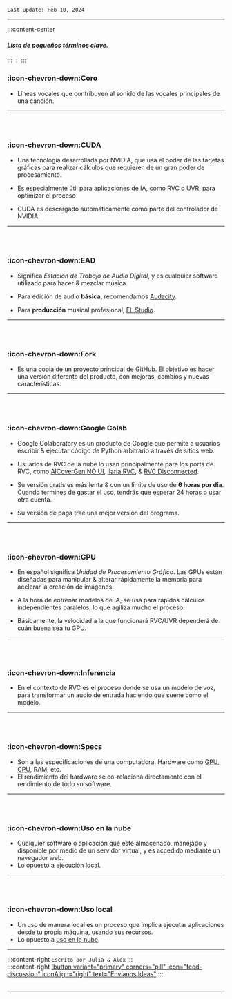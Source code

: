 ``Last update: Feb 10, 2024``
***
:::content-center

#### *Lista de pequeños términos clave.*         
:::
‎
:   ‎
:::
### :icon-chevron-down:Coro
- Líneas vocales que contribuyen al sonido de las vocales principales de una canción. 
         
***
###### ‎       
### :icon-chevron-down:CUDA
- Una tecnología desarrollada por NVIDIA, que usa el poder de las tarjetas gráficas para realizar cálculos que requieren de un gran poder de procesamiento.       

- Es especialmente útil para aplicaciones de IA, como RVC o UVR, para optimizar el proceso

- CUDA es descargado automáticamente como parte del controlador de NVIDIA.           
***
###### ‎       
### :icon-chevron-down:EAD
- Significa *Estación de Trabajo de Audio Digital*, y es cualquier software utilizado para hacer & mezclar música.    

- Para edición de audio **básica**, recomendamos [<u>Audacity</u>](https://www.audacityteam.org/).     
- Para **producción** musical profesional, [<u>FL Studio</u>](https://www.image-line.com/fl-studio-download/).        
***
###### ‎       
### :icon-chevron-down:Fork
- Es una copia de un proyecto principal de GitHub. El objetivo es hacer una versión diferente del producto, con mejoras, cambios y nuevas características.       
***
###### ‎
### :icon-chevron-down:Google Colab
- Google Colaboratory es un producto de Google que permite a usuarios escribir & ejecutar código de Python arbitrario a través de sitios web.     

- Usuarios de RVC de la nube lo usan principalmente para los ports de RVC, como [<u>AICoverGen NO UI</u>](http://localhost:5000/rvc/en-la-nube/inferencia/aicovergen-no-ui/), [<u>Ilaria RVC</u>](http://localhost:5000/rvc/en-la-nube/inferencia/ilaria-rvc/), & [<u>RVC Disconnected</u>](http://localhost:5000/rvc/en-la-nube/entrenar/rvc-disconnected/).    

- Su versión gratis es más lenta & con un límite de uso de **6 horas por día**. Cuando termines de gastar el uso, tendrás que esperar 24 horas o usar otra cuenta.

- Su versión de paga trae una mejor versión del programa.
***
###### ‎       
### :icon-chevron-down:GPU
-  En español significa *Unidad de Procesamiento Gráfico*. Las GPUs están diseñadas para manipular & alterar rápidamente la memoria para acelerar la creación de imágenes.

- A la hora de entrenar modelos de IA, se usa para rápidos cálculos independientes paralelos, lo que agiliza mucho el proceso.

- Básicamente, la velocidad a la que funcionará RVC/UVR dependerá de cuán buena sea tu GPU.
***
###### ‎       
### :icon-chevron-down:Inferencia
- En el contexto de RVC es el proceso donde se usa un modelo de voz, para transformar un audio de entrada haciendo que suene como el modelo.       
***
###### ‎       
### :icon-chevron-down:Specs
- Son a las especificaciones de una computadora. Hardware como [<u>GPU</u>](http://localhost:5000/otro/glosario/#gpu), [<u>CPU</u>](http://localhost:5000/otro/glosario/#cpu), RAM, etc.     
- El rendimiento del hardware se co-relaciona directamente con el rendimiento de todo su software.
***
###### ‎
### :icon-chevron-down:Uso en la nube
- Cualquier software o aplicación que esté almacenado, manejado y disponible por medio de un servidor virtual, y es accedido mediante un navegador web.       
- Lo opuesto a ejecución [<u>local</u>](http://localhost:5000/otro/glosario/#uso-local).   
***
###### ‎       
### :icon-chevron-down:Uso local
- Un uso de manera local es un proceso que implica ejecutar aplicaciones desde tu propia máquina, usando sus recursos.    
- Lo opuesto a [<u>uso en la nube</u>](http://localhost:5000/otro/glosario/#uso-en-la-nube).       
***
:::content-right
``Escrito por Julia & Alex``
:::
‎   
:::content-right
[!button variant="primary" corners="pill" icon="feed-discussion" iconAlign="right" text="Envíanos Ideas"](https://forms.gle/Q1WX8AxWkH2vuMRd9)
:::
‎   
‎   
***
